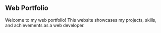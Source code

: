 ## Web Portfolio

Welcome to my web portfolio! This website showcases my projects, skills, and achievements as a web developer.
